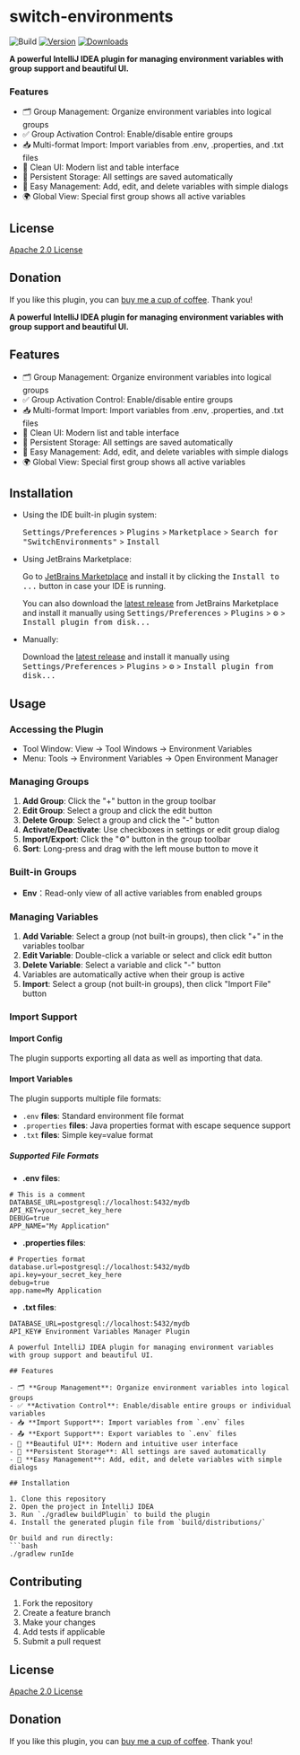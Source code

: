 # switch-environments

![Build](https://github.com/linpeilie/switch-environments/workflows/Build/badge.svg)
[![Version](https://img.shields.io/jetbrains/plugin/v/28559-switchenvironments.svg)](https://plugins.jetbrains.com/plugin/28559-switchenvironments)
[![Downloads](https://img.shields.io/jetbrains/plugin/d/28559-switchenvironments.svg)](https://plugins.jetbrains.com/plugin/28559-switchenvironments)

<!-- Plugin description -->
**A powerful IntelliJ IDEA plugin for managing environment variables with group support and beautiful UI.**

### Features

- 🗂️ Group Management: Organize environment variables into logical groups
- ✅ Group Activation Control: Enable/disable entire groups
- 📥 Multi-format Import: Import variables from .env, .properties, and .txt files
- 🎨 Clean UI: Modern list and table interface
- 💾 Persistent Storage: All settings are saved automatically
- 🔧 Easy Management: Add, edit, and delete variables with simple dialogs
- 🌍 Global View: Special first group shows all active variables

## License

[Apache 2.0 License](https://raw.githubusercontent.com/linpeilie/switch-environments/master/LICENSE)

## Donation

If you like this plugin, you can [buy me a cup of coffee](https://afdian.com/a/linpeilie). Thank you!
<!-- Plugin description end -->

**A powerful IntelliJ IDEA plugin for managing environment variables with group support and beautiful UI.**

## Features

- 🗂️ Group Management: Organize environment variables into logical groups
- ✅ Group Activation Control: Enable/disable entire groups
- 📥 Multi-format Import: Import variables from .env, .properties, and .txt files
- 🎨 Clean UI: Modern list and table interface
- 💾 Persistent Storage: All settings are saved automatically
- 🔧 Easy Management: Add, edit, and delete variables with simple dialogs
- 🌍 Global View: Special first group shows all active variables

## Installation

- Using the IDE built-in plugin system:
  
  <kbd>Settings/Preferences</kbd> > <kbd>Plugins</kbd> > <kbd>Marketplace</kbd> > <kbd>Search for "SwitchEnvironments"</kbd> >
  <kbd>Install</kbd>
  
- Using JetBrains Marketplace:

  Go to [JetBrains Marketplace](https://plugins.jetbrains.com/plugin/28559-switchenvironments) and install it by clicking the <kbd>Install to ...</kbd> button in case your IDE is running.

  You can also download the [latest release](https://plugins.jetbrains.com/plugin/28559-switchenvironments/versions) from JetBrains Marketplace and install it manually using
  <kbd>Settings/Preferences</kbd> > <kbd>Plugins</kbd> > <kbd>⚙️</kbd> > <kbd>Install plugin from disk...</kbd>

- Manually:

  Download the [latest release](https://github.com/linpeilie/switch-environments/releases/latest) and install it manually using
  <kbd>Settings/Preferences</kbd> > <kbd>Plugins</kbd> > <kbd>⚙️</kbd> > <kbd>Install plugin from disk...</kbd>

## Usage

### Accessing the Plugin

- Tool Window: View → Tool Windows → Environment Variables
- Menu: Tools → Environment Variables → Open Environment Manager

### Managing Groups

1. **Add Group**: Click the "+" button in the group toolbar
2. **Edit Group**: Select a group and click the edit button
3. **Delete Group**: Select a group and click the "-" button
4. **Activate/Deactivate**: Use checkboxes in settings or edit group dialog
5. **Import/Export**: Click the "⚙️" button in the group toolbar
6. **Sort**: Long-press and drag with the left mouse button to move it

### Built-in Groups

- **Env**：Read-only view of all active variables from enabled groups

### Managing Variables

1. **Add Variable**: Select a group (not built-in groups), then click "+" in the variables toolbar
2. **Edit Variable**: Double-click a variable or select and click edit button
3. **Delete Variable**: Select a variable and click "-" button
4. Variables are automatically active when their group is active
5. **Import**: Select a group (not built-in groups), then click "Import File" button

### Import Support

#### Import Config

The plugin supports exporting all data as well as importing that data.

#### Import Variables

The plugin supports multiple file formats:

- `.env` **files**: Standard environment file format
- `.properties` **files**: Java properties format with escape sequence support
- `.txt` **files**: Simple key=value format

##### Supported File Formats

- **.env files**:

```env
# This is a comment
DATABASE_URL=postgresql://localhost:5432/mydb
API_KEY=your_secret_key_here
DEBUG=true
APP_NAME="My Application"
```

- **.properties files**:

```properties
# Properties format
database.url=postgresql://localhost:5432/mydb
api.key=your_secret_key_here
debug=true
app.name=My Application
```

- **.txt files**:

```text
DATABASE_URL=postgresql://localhost:5432/mydb
API_KEY# Environment Variables Manager Plugin

A powerful IntelliJ IDEA plugin for managing environment variables with group support and beautiful UI.

## Features

- 🗂️ **Group Management**: Organize environment variables into logical groups
- ✅ **Activation Control**: Enable/disable entire groups or individual variables
- 📥 **Import Support**: Import variables from `.env` files
- 📤 **Export Support**: Export variables to `.env` files
- 🎨 **Beautiful UI**: Modern and intuitive user interface
- 💾 **Persistent Storage**: All settings are saved automatically
- 🔧 **Easy Management**: Add, edit, and delete variables with simple dialogs

## Installation

1. Clone this repository
2. Open the project in IntelliJ IDEA
3. Run `./gradlew buildPlugin` to build the plugin
4. Install the generated plugin file from `build/distributions/`

Or build and run directly:
```bash
./gradlew runIde
```

## Contributing

1. Fork the repository
2. Create a feature branch
3. Make your changes
4. Add tests if applicable
5. Submit a pull request

## License

[Apache 2.0 License](https://raw.githubusercontent.com/linpeilie/switch-environments/master/LICENSE)

## Donation

If you like this plugin, you can [buy me a cup of coffee](https://afdian.com/a/linpeilie). Thank you!